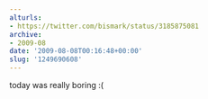 ```yaml
---
alturls:
- https://twitter.com/bismark/status/3185875081
archive:
- 2009-08
date: '2009-08-08T00:16:48+00:00'
slug: '1249690608'
---
```


today was really boring :(

